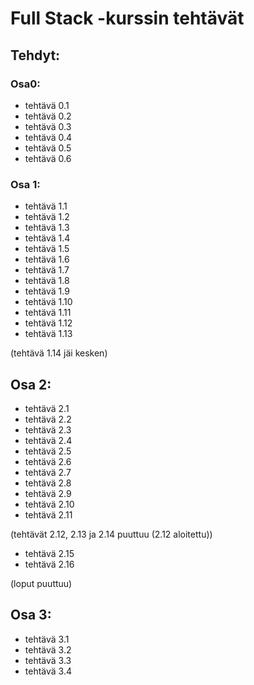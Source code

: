 # Full Stack -kurssin tehtävät
## Tehdyt:
### Osa0:
- tehtävä 0.1
- tehtävä 0.2
- tehtävä 0.3
- tehtävä 0.4
- tehtävä 0.5
- tehtävä 0.6

### Osa 1:
- tehtävä 1.1
- tehtävä 1.2
- tehtävä 1.3
- tehtävä 1.4
- tehtävä 1.5
- tehtävä 1.6
- tehtävä 1.7
- tehtävä 1.8
- tehtävä 1.9
- tehtävä 1.10
- tehtävä 1.11
- tehtävä 1.12
- tehtävä 1.13

(tehtävä 1.14 jäi kesken)

## Osa 2:
- tehtävä 2.1
- tehtävä 2.2
- tehtävä 2.3
- tehtävä 2.4
- tehtävä 2.5
- tehtävä 2.6
- tehtävä 2.7
- tehtävä 2.8
- tehtävä 2.9
- tehtävä 2.10
- tehtävä 2.11

(tehtävät 2.12, 2.13 ja 2.14 puuttuu (2.12 aloitettu))

- tehtävä 2.15
- tehtävä 2.16

(loput puuttuu)

## Osa 3:
- tehtävä 3.1
- tehtävä 3.2
- tehtävä 3.3
- tehtävä 3.4
